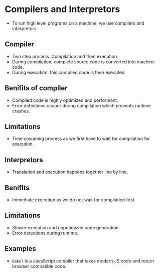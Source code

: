 # Compilers and Interpretors

- To run high level programs on a machine, we use compilers and interpretors.

## Compiler

- Two step process. Compilation and then execution.
- During compilation, complete source code is converted into machine code.
- During execution, this complied code is then executed.

## Benifits of compiler

- Compiled code is highly optimized and performant.
- Error detections occour during compilation which prevents runtime crashes.

## Limitations

- Time cosuming process as we first have to wait for compilation for execution.

## Interpretors

- Translation and execution happens together line by line.

## Benifits

- Immediate execution as we do not wait for compilation first.

## Limitations

- Slower execution and unpotimized code generation.
- Error detections during runtime.

## Examples

- `Babel` is a JavaScript compiler that takes modern JS code and return browser compatible code.
